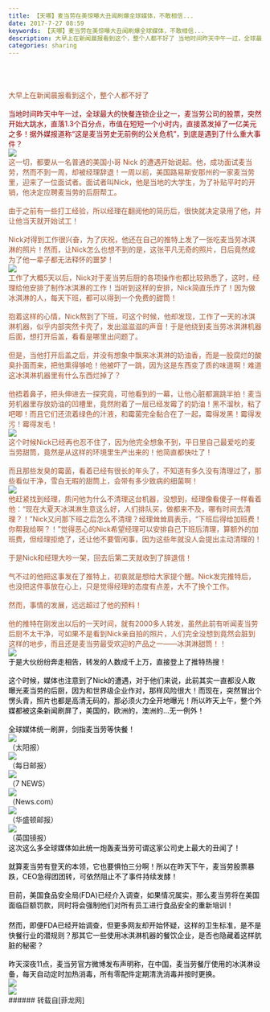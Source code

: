 ```yaml
---
title: 【天哪】麦当劳在美惊曝大丑闻刷爆全球媒体，不敢相信...
date: 2017-7-27 08:59
keywords: 【天哪】麦当劳在美惊曝大丑闻刷爆全球媒体，不敢相信...
description: 大早上在新闻晨报看到这个，整个人都不好了 当地时间昨天中午一过，全球最大的快餐连锁企业之一，麦当劳公司的股票，突然开始大跳水，直落1.3个百分点，市值在短短一个小时内，直接蒸发掉了一亿美元之多！据外媒报道称“这是麦当劳史无前例的公关危机”，到底是遇到了什么重大事件？这一切，都要从一名普通的美国小哥 Nick 的遭遇开始说起。他，成功面试麦当劳，然而不到一周，却被经理辞退！一周以前，美国路易斯安那州的一家麦当劳里，迎来了一位面试者。面试者叫Nick，他是当地的大学生，为了补贴平时的开销，他决定应聘麦当劳的后厨帮工。由于之前有一些打工经验，所以经理在翻阅他的简历后，很快就决定录用了他，并让他当天就开始试工！Nick对得到工作很兴奋，为了庆祝，他还在自己的推特上发了一张吃麦当劳冰淇淋的照片！然而，让Nick怎么也想不到的是，这张平凡无奇的照片，日后竟然成为了他一辈子都无法释怀的噩梦！工作了大概5天以后，Nick对于麦当劳后厨的各项操作也都比较熟悉了，这时，经理给他安排了制作冰淇淋的工作！当听到这样的安排，Nick简直乐炸了！因为做冰淇淋的人，每天下班，都可以得到一个免费的甜筒！抱着这样的心情，Nick熬到了下班，可这个时候，他却发现，工作了一天的冰淇淋机器，似乎内部突然卡壳了，发出滋滋滋的声音！于是他绕到麦当劳冰淇淋机器后面，想打开后盖，看看是哪里出问题了。但是，当他打开后盖之后，并没有想象中飘来冰淇淋的奶油香，而是一股腐烂的酸臭扑面而来，把他熏得够呛！他被吓了一跳，因为这是东西变了质的味道啊！难道这冰淇淋机器里有什么东西烂掉了？他捂着鼻子，把头伸进去一探究竟，可他看到的一幕，让他心脏都漏跳半拍！麦当劳机器里存放奶油的凹槽里，竟然附着了一层已经发霉了的奶油！黑不溜秋，粘了吧唧！而且它们还流着绿色的汁液，和霉菌完全黏合在了一起，霉得发黑！霉得发污！霉得发毛！这个时候Nick已经再也忍不住了，因为他完全想象不到，平日里自己最爱吃的麦当劳甜筒，竟然是从这样的环境里生产出来的！他简直都快吐了！而且那些发臭的霉菌，看着已经有很长的年头了，不知道有多久没有清理过了，那些看似干净，雪白无暇的甜筒上，会带有多少致病的细菌啊！他赶紧找到经理，质问他为什么不清理这台机器，没想到，经理像看傻子一样看着他：“现在大夏天冰淇淋生意这么好，人们排队买，做都来不及，哪有时间去清理？！”Nick又问那下班之后怎么不清理？经理耸耸肩表示，“下班后得给加班费！你帮我给啊？！”觉得恶心的Nick希望经理可以安排自己下班后清理，算额外的加班费，但经理拒绝了，还让他不要管闲事，因为这些年就没人会提出主动清理的！于是Nick和经理大吵一架，回去后第二天就收到了辞退信！气不过的他把这事发在了推特上，初衷就是想给大家提个醒。Nick发完推特后，也没把这件事放在心上，只是觉得经理的态度有点差，大不了换个工作。然而，事情的发展，远远超过了他的预料！他的推特在刚发出以后的一天时间，就有2000多人转发，虽然此前有听闻麦当劳后厨不太干净，可如果不是看到Nick亲自拍的照片，人们完全没想到竟然会脏到这样的地步，而且还是麦当劳最受欢迎的产品之一——冰淇淋甜筒！！于是大伙纷纷奔走相告，转发的人数成千上万，直接登上了推特热搜！这个时候，媒体也注意到了Nick的遭遇，对于他们来说，此前其实一直都没人敢曝光麦当劳的后厨，因为和世界级企业作对，那样风险很大！而现在，突然冒出个愣头青，照片也都是高清无码的，那必须火力全开地曝光！所以昨天上午，整个外媒都被这条新闻刷屏了，美国的，欧洲的，澳洲的…无一例外！全球媒体统一刷屏，剑指麦当劳等快餐！（太阳报）（每日邮报）（7 NEWS）（News.com）（华盛顿邮报）（英国镜报）这次这么多全球媒体如此统一炮轰麦当劳可谓这家公司史上最大的丑闻了！就算麦当劳有登天的本领，它也要惧怕三分啊！所以在昨天下午，麦当劳股票暴跌，CEO急得团团转，可依然阻止不了事件持续发酵！目前，美国食品安全局(FDA)已经介入调查，如果情况属实，那么麦当劳将在美国面临巨额罚款，同时将会强制他们对所有员工进行食品安全的重新培训！　　然而，即便FDA已经开始调查，但更多网友却开始怀疑，这样的卫生标准，是不是快餐行业的潜规则？那其它一些使用冰淇淋机器的餐饮企业，是否也隐藏着这样肮脏的秘密？昨天深夜11点，麦当劳官方微博发布声明称，在中国，麦当劳餐厅使用的冰淇淋设备，每天自动定时加热消毒，所有零配件定期清洗消毒并按时更换。
categories: sharing
---
```

<td class="t_f" id="postmessage_827095">

<br/>
<br/>
<br/>
<font color="Sienna">大早上在新闻晨报看到这个，整个人都不好了<img alt="" border="0" onclick="" onmouseover="" smilieid="583" src="static/image/smiley/qq/24.gif"/> </font><br/>
<br/>
<font color="DarkRed">当地时间昨天中午一过，全球最大的快餐连锁企业之一，麦当劳公司的股票，突然开始大跳水，直落1.3个百分点，市值在短短一个小时内，直接蒸发掉了一亿美元之多！据外媒报道称“这是麦当劳史无前例的公关危机”，到底是遇到了什么重大事件？</font><br/>

<img aid="595187" data-cf-modified-26160d9b7e3dee59911b7826-="" file="data/attachment/forum/201707/27/085300n1j531d3a1xba83h.jpg.thumb.jpg" id="aimg_595187" inpost="1" onclick="" onmouseover="" src="http://www.flw.ph/data/attachment/forum/201707/27/085300n1j531d3a1xba83h.jpg" style="cursor:pointer" zoomfile="data/attachment/forum/201707/27/085300n1j531d3a1xba83h.jpg"/>


<br/>
<font color="Sienna">这一切，都要从一名普通的美国小哥 Nick 的遭遇开始说起。他，成功面试麦当劳，然而不到一周，却被经理辞退！一周以前，美国路易斯安那州的一家麦当劳里，迎来了一位面试者。面试者叫Nick，他是当地的大学生，为了补贴平时的开销，他决定应聘麦当劳的后厨帮工。<br/>
<br/>
由于之前有一些打工经验，所以经理在翻阅他的简历后，很快就决定录用了他，并让他当天就开始试工！<br/>
<br/>
Nick对得到工作很兴奋，为了庆祝，他还在自己的推特上发了一张吃麦当劳冰淇淋的照片！然而，让Nick怎么也想不到的是，这张平凡无奇的照片，日后竟然成为了他一辈子都无法释怀的噩梦！</font><br/>

<img aid="595188" data-cf-modified-26160d9b7e3dee59911b7826-="" file="data/attachment/forum/201707/27/085324w4ydy797n74acydy.jpg.thumb.jpg" id="aimg_595188" inpost="1" onclick="" onmouseover="" src="http://www.flw.ph/data/attachment/forum/201707/27/085324w4ydy797n74acydy.jpg" style="cursor:pointer" zoomfile="data/attachment/forum/201707/27/085324w4ydy797n74acydy.jpg"/>


<br/>
<font color="Sienna">工作了大概5天以后，Nick对于麦当劳后厨的各项操作也都比较熟悉了，这时，经理给他安排了制作冰淇淋的工作！当听到这样的安排，Nick简直乐炸了！因为做冰淇淋的人，每天下班，都可以得到一个免费的甜筒！<br/>
<br/>
抱着这样的心情，Nick熬到了下班，可这个时候，他却发现，工作了一天的冰淇淋机器，似乎内部突然卡壳了，发出滋滋滋的声音！于是他绕到麦当劳冰淇淋机器后面，想打开后盖，看看是哪里出问题了。<br/>
<br/>
但是，当他打开后盖之后，并没有想象中飘来冰淇淋的奶油香，而是一股腐烂的酸臭扑面而来，把他熏得够呛！他被吓了一跳，因为这是东西变了质的味道啊！难道这冰淇淋机器里有什么东西烂掉了？<br/>
<br/>
他捂着鼻子，把头伸进去一探究竟，可他看到的一幕，让他心脏都漏跳半拍！麦当劳机器里存放奶油的凹槽里，竟然附着了一层已经发霉了的奶油！黑不溜秋，粘了吧唧！而且它们还流着绿色的汁液，和霉菌完全黏合在了一起，霉得发黑！霉得发污！霉得发毛！</font><br/>

<img aid="595189" data-cf-modified-26160d9b7e3dee59911b7826-="" file="data/attachment/forum/201707/27/085346e8z6z5a44z0x6u02.jpg.thumb.jpg" id="aimg_595189" inpost="1" onclick="" onmouseover="" src="http://www.flw.ph/data/attachment/forum/201707/27/085346e8z6z5a44z0x6u02.jpg" style="cursor:pointer" zoomfile="data/attachment/forum/201707/27/085346e8z6z5a44z0x6u02.jpg"/>


<br/>
<font color="Sienna">这个时候Nick已经再也忍不住了，因为他完全想象不到，平日里自己最爱吃的麦当劳甜筒，竟然是从这样的环境里生产出来的！他简直都快吐了！<br/>
<br/>
而且那些发臭的霉菌，看着已经有很长的年头了，不知道有多久没有清理过了，那些看似干净，雪白无暇的甜筒上，会带有多少致病的细菌啊！</font><br/>

<img aid="595190" data-cf-modified-26160d9b7e3dee59911b7826-="" file="data/attachment/forum/201707/27/085410xpttihthkct2jwck.jpg.thumb.jpg" id="aimg_595190" inpost="1" onclick="" onmouseover="" src="http://www.flw.ph/data/attachment/forum/201707/27/085410xpttihthkct2jwck.jpg" style="cursor:pointer" zoomfile="data/attachment/forum/201707/27/085410xpttihthkct2jwck.jpg"/>


<br/>
<font color="Sienna">他赶紧找到经理，质问他为什么不清理这台机器，没想到，经理像看傻子一样看着他：“现在大夏天冰淇淋生意这么好，人们排队买，做都来不及，哪有时间去清理？！”Nick又问那下班之后怎么不清理？经理耸耸肩表示，“下班后得给加班费！你帮我给啊？！”觉得恶心的Nick希望经理可以安排自己下班后清理，算额外的加班费，但经理拒绝了，还让他不要管闲事，因为这些年就没人会提出主动清理的！<br/>
<br/>
于是Nick和经理大吵一架，回去后第二天就收到了辞退信！<br/>
<br/>
气不过的他把这事发在了推特上，初衷就是想给大家提个醒。Nick发完推特后，也没把这件事放在心上，只是觉得经理的态度有点差，大不了换个工作。<br/>
<br/>
然而，事情的发展，远远超过了他的预料！<br/>
<br/>
他的推特在刚发出以后的一天时间，就有2000多人转发，虽然此前有听闻麦当劳后厨不太干净，可如果不是看到Nick亲自拍的照片，人们完全没想到竟然会脏到这样的地步，而且还是麦当劳最受欢迎的产品之一——冰淇淋甜筒！！</font><br/>

<img aid="595191" data-cf-modified-26160d9b7e3dee59911b7826-="" file="data/attachment/forum/201707/27/085436szrvtezrrl977z7q.jpg.thumb.jpg" id="aimg_595191" inpost="1" onclick="" onmouseover="" src="http://www.flw.ph/data/attachment/forum/201707/27/085436szrvtezrrl977z7q.jpg" style="cursor:pointer" zoomfile="data/attachment/forum/201707/27/085436szrvtezrrl977z7q.jpg"/>


<br/>
<font color="Black">于是大伙纷纷奔走相告，转发的人数成千上万，直接登上了推特热搜！<br/>
<br/>
这个时候，媒体也注意到了Nick的遭遇，对于他们来说，此前其实一直都没人敢曝光麦当劳的后厨，因为和世界级企业作对，那样风险很大！而现在，突然冒出个愣头青，照片也都是高清无码的，那必须火力全开地曝光！所以昨天上午，整个外媒都被这条新闻刷屏了，美国的，欧洲的，澳洲的…无一例外！<br/>
<br/>
全球媒体统一刷屏，剑指麦当劳等快餐！</font><br/>

<img aid="595192" data-cf-modified-26160d9b7e3dee59911b7826-="" file="data/attachment/forum/201707/27/085501k18syoxsc3r352o2.jpg.thumb.jpg" id="aimg_595192" inpost="1" onclick="" onmouseover="" src="http://www.flw.ph/data/attachment/forum/201707/27/085501k18syoxsc3r352o2.jpg" style="cursor:pointer" zoomfile="data/attachment/forum/201707/27/085501k18syoxsc3r352o2.jpg"/>


<br/>
（太阳报）<br/>

<img aid="595193" data-cf-modified-26160d9b7e3dee59911b7826-="" file="data/attachment/forum/201707/27/085521b0yss74orp0jrf09.jpg.thumb.jpg" id="aimg_595193" inpost="1" onclick="" onmouseover="" src="http://www.flw.ph/data/attachment/forum/201707/27/085521b0yss74orp0jrf09.jpg" style="cursor:pointer" zoomfile="data/attachment/forum/201707/27/085521b0yss74orp0jrf09.jpg"/>


<br/>
（每日邮报）<br/>

<img aid="595194" data-cf-modified-26160d9b7e3dee59911b7826-="" file="data/attachment/forum/201707/27/085540e5r5mj6jvm6icoxc.jpg.thumb.jpg" id="aimg_595194" inpost="1" onclick="" onmouseover="" src="http://www.flw.ph/data/attachment/forum/201707/27/085540e5r5mj6jvm6icoxc.jpg" style="cursor:pointer" zoomfile="data/attachment/forum/201707/27/085540e5r5mj6jvm6icoxc.jpg"/>


<br/>
（7 NEWS）<br/>

<img aid="595195" data-cf-modified-26160d9b7e3dee59911b7826-="" file="data/attachment/forum/201707/27/085602jzs5ai5ndyded5we.jpg.thumb.jpg" id="aimg_595195" inpost="1" onclick="" onmouseover="" src="http://www.flw.ph/data/attachment/forum/201707/27/085602jzs5ai5ndyded5we.jpg" style="cursor:pointer" zoomfile="data/attachment/forum/201707/27/085602jzs5ai5ndyded5we.jpg"/>


<br/>
（News.com）<br/>

<img aid="595196" data-cf-modified-26160d9b7e3dee59911b7826-="" file="data/attachment/forum/201707/27/085621cycu1c1ikhqocuhh.jpg.thumb.jpg" id="aimg_595196" inpost="1" onclick="" onmouseover="" src="http://www.flw.ph/data/attachment/forum/201707/27/085621cycu1c1ikhqocuhh.jpg" style="cursor:pointer" zoomfile="data/attachment/forum/201707/27/085621cycu1c1ikhqocuhh.jpg"/>


<br/>
（华盛顿邮报）<br/>

<img aid="595197" data-cf-modified-26160d9b7e3dee59911b7826-="" file="data/attachment/forum/201707/27/085640hejhlh0ax9a9tvvk.jpg.thumb.jpg" id="aimg_595197" inpost="1" onclick="" onmouseover="" src="http://www.flw.ph/data/attachment/forum/201707/27/085640hejhlh0ax9a9tvvk.jpg" style="cursor:pointer" zoomfile="data/attachment/forum/201707/27/085640hejhlh0ax9a9tvvk.jpg"/>


<br/>
（英国镜报）<br/>
<font color="Black">这次这么多全球媒体如此统一炮轰麦当劳可谓这家公司史上最大的丑闻了！<br/>
<br/>
就算麦当劳有登天的本领，它也要惧怕三分啊！所以在昨天下午，麦当劳股票暴跌，CEO急得团团转，可依然阻止不了事件持续发酵！<br/>
<br/>
目前，美国食品安全局(FDA)已经介入调查，如果情况属实，那么麦当劳将在美国面临巨额罚款，同时将会强制他们对所有员工进行食品安全的重新培训！<br/>
　　<br/>
然而，即便FDA已经开始调查，但更多网友却开始怀疑，这样的卫生标准，是不是快餐行业的潜规则？那其它一些使用冰淇淋机器的餐饮企业，是否也隐藏着这样肮脏的秘密？<br/>
<br/>
昨天深夜11点，麦当劳官方微博发布声明称，在中国，麦当劳餐厅使用的冰淇淋设备，每天自动定时加热消毒，所有零配件定期清洗消毒并按时更换。</font><br/>

<img aid="595222" data-cf-modified-26160d9b7e3dee59911b7826-="" file="data/attachment/forum/201707/27/090622ay999611ewaexa8j.gif.thumb.jpg" id="aimg_595222" inpost="1" onclick="" onmouseover="" src="http://www.flw.ph/data/attachment/forum/201707/27/090622ay999611ewaexa8j.gif" style="cursor:pointer" zoomfile="data/attachment/forum/201707/27/090622ay999611ewaexa8j.gif"/>


<br/>

<img aid="595199" data-cf-modified-26160d9b7e3dee59911b7826-="" file="data/attachment/forum/201707/27/085816kxyq5zvemaaa5181.gif.thumb.jpg" id="aimg_595199" inpost="1" onclick="" onmouseover="" src="http://www.flw.ph/data/attachment/forum/201707/27/085816kxyq5zvemaaa5181.gif" style="cursor:pointer" zoomfile="data/attachment/forum/201707/27/085816kxyq5zvemaaa5181.gif"/>


<br/>
</td>
###### 转载自[菲龙网]